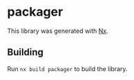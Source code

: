 # packager

This library was generated with [Nx](https://nx.dev).

## Building

Run `nx build packager` to build the library.
